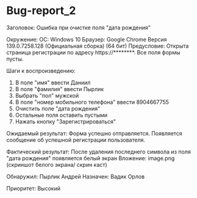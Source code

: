 # Bug-report_2

Заголовок: Ошибка при очистке поля "дата рождения"

Окружение:
ОС: Windows 10
Браузер: Google Chrome Версия 139.0.7258.128 (Официальная сборка) (64 бит)
Предусловие: Открыта страница регистрации по адресу https://********. Все поля формы пусты.

Шаги к воспроизведению:

1. В поле "имя" ввести Даниил
2. В поле "фамилия"  ввести Пырлик
3. Выбрать "пол" мужской
4. В поле "номер мобильного телефона" ввести  8904667755
5. Очистить поле "дата рождения" 
6. Остальные поля оставить пустыми
7. Нажать  кнопку "Зарегистрироваться"

Ожидаемый результат: Форма успешно отправляется. Появляется сообщение об успешной регистрации пользователя.

Фактический результат: После  удаления последнего символа из поля "дата рождения" появляется белый экран
Вложение: image.png (скриншот белого экрана/ скрин каст)

Обнаружил: Пырлик Андрей
Назначен: Вадик Орлов

Приоритет: Высокий
